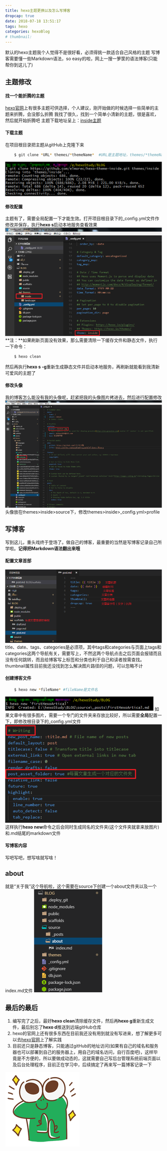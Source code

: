 ```yaml
---
title: hexo主题更换以及怎么写博客
dropcap: true
date: 2018-07-18 13:51:17
tags: hexo
categories: hexoBlog
# thumbnail:
---
```

默认的hexo主题我个人觉得不是很好看，必须得挑一款适合自己风格的主题
写博客需要懂一些Markdown语法，so easy的啦，网上一搜一箩筐的语法博客(只能帮你到这儿了)

## 主题修改
#### 找一个能折腾的主题
[hexo官网](https://hexo.io/zh-cn/)上有很多主题可供选择，个人建议，刚开始做的时候选择一些简单的主题来折腾，会没那么折腾
我找了很久，找到一个简单小清新的主题，很是喜欢，然后就开始折腾吧
主题下载地址呈上：[inside主题](https://github.com/elmorec/hexo-theme-inside.git)

#### 下载主题
在项目根目录把主题从gitHub上克隆下来
```bash
    $ git clone *URL* themes/*themeName*  #URL是主题地址，themes/*themeName*是主题存放的位置(通常都放在themes文件夹下)和名称
```
![](hexotheme/clonetheme.png)
#### 修改配置
主题有了，需要全局配置一下才能生效。打开项目根目录下的_config.yml文件作修改并保存，执行**hexo s**启动本地服务查看效果
![](hexotheme/edittheme.png)
**注：**如果刷新页面没有效果，那么需要清除一下缓存文件和静态文件，执行一下命令：
```bash
    $ hexo clean
```
然后再执行**hexo s -g**重新生成静态文件并启动本地服务，再刷新就能看到我清新可爱风的主题了
#### 修改头像
我的博客怎么能没有我的头像呢，赶紧把我的头像图片拷进去，然后进行配置修改
![](hexotheme/themeedit.png)
头像放在themes>inside>source下，修改themes>inside>_config.yml>profile

## 写博客
写到这儿，重头戏终于登场了。做自己的博客，最重要的当然是写博客记录自己所学啦。**记得把Markdown语法翻出来哦**
#### 配置文章首部
![](hexotheme/postset.png)
title、date、tags、categories是必须项，其中tags和categories与页面上tags和categories这两个导航有关，需要写上，不然这两个导航点击之后页面会报错而且没有任何跳转，而且给博客写上标签和分类也利于自己和读者按需查找。
thumbnail属性目前我还没找到怎么解决图片路径的问题，可以忽略不计
#### 创建博客文件
```bash
    $ hexo new *fileName* #fileName是文件名
```
![](hexotheme/hexonew.png)
如果文章中有很多图片，需要一个专门的文件夹来存放比较好，所以需要**全局**配置一下，即修改根目录下的_config.yml文件
![](hexotheme/hexonewset.png)
这样执行**hexo new**命令之后会同时生成同名的文件夹(这个文件夹就拿来放图片)和.md结尾的markdown文件
#### 写博客内容
写吧写吧，想写啥就写啥！

## about
就是“关于我”这个导航啦，这个需要在source下创建一个about文件夹以及一个index.md文件
![](hexotheme/about.png)

## 最后的最后
1. 编写完了之后，最好**hexo clean**清除缓存文件，然后再**hexo g**重新生成文件，最后别忘了**hexo d**推送到远端gitHub仓库
2. hexo的官网上还有很多东西在目前我还没有用到就没有写进来，想了解更多可以去[hexo官网](https://hexo.io/zh-cn/)上了解实践
3. 目前还只是静态博客，只能通过gitHub的地址访问(如果有自己的域名和服务器也可以部署到自己的服务器上，用自己的域名访问，自行百度吧)，这样毕竟是不方便的，所以要做成动态的，这就需要自己写后台管理系统前端页面以及后台处理程序，目前正在学习中，后续搞定了再来写一篇博客记录一下

![期待ing](hexotheme/expect.gif)


